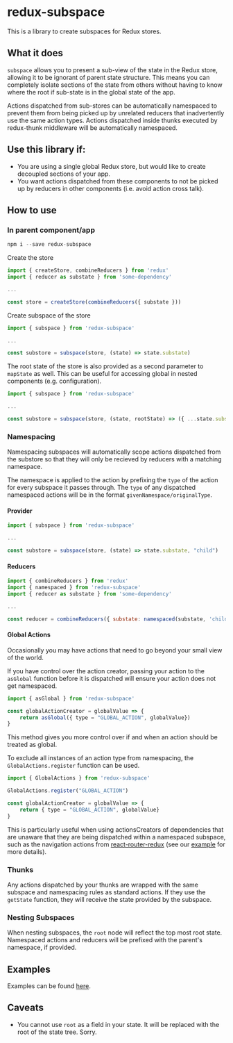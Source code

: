 # redux-subspace

This is a library to create subspaces for Redux stores.

## What it does

`subspace` allows you to present a sub-view of the state in the Redux store, allowing it to be ignorant of parent state structure. This means you can completely isolate sections of the state from others without having to know where the root if sub-state is in the global state of the app.

Actions dispatched from sub-stores can be automatically namespaced to prevent them from being picked up by unrelated reducers that inadvertently use the same action types. Actions dispatched inside thunks executed by redux-thunk middleware will be automatically namespaced.

## Use this library if:

* You are using a single global Redux store, but would like to create decoupled sections of your app.
* You want actions dispatched from these components to not be picked up by reducers in other components (i.e. avoid action cross talk).

## How to use

### In parent component/app

```javascript
npm i --save redux-subspace
```

Create the store

```javascript
import { createStore, combineReducers } from 'redux'
import { reducer as substate } from 'some-dependency'

...

const store = createStore(combineReducers({ substate }))
```

Create subspace of the store

```javascript
import { subspace } from 'redux-subspace'

...

const substore = subspace(store, (state) => state.substate)
```

The root state of the store is also provided as a second parameter to `mapState` as well.  This can be useful for accessing global in nested components (e.g. configuration).

```javascript
import { subspace } from 'redux-subspace'

...

const substore = subspace(store, (state, rootState) => ({ ...state.substate, configuration: rootState.configuration)
```

### Namespacing

Namespacing subspaces will automatically scope actions dispatched from the substore so that they will only be recieved by reducers with a matching namespace.

The namespace is applied to the action by prefixing the `type` of the action for every subspace it passes through. The `type` of any dispatched namespaced actions will be in the format `givenNamespace/originalType`.

#### Provider

```javascript
import { subspace } from 'redux-subspace'

...

const substore = subspace(store, (state) => state.substate, "child")
```

#### Reducers

```javascript
import { combineReducers } from 'redux'
import { namespaced } from 'redux-subspace'
import { reducer as substate } from 'some-dependency'

...

const reducer = combineReducers({ substate: namespaced(substate, 'child') })
```

#### Global Actions

Occasionally you may have actions that need to go beyond your small view of the world.

If you have control over the action creator, passing your action to the `asGlobal` function before it is dispatched will ensure your action does not get namespaced.

```javascript
import { asGlobal } from 'redux-subspace'

const globalActionCreator = globalValue => {
    return asGlobal({ type = "GLOBAL_ACTION", globalValue})
}
```

This method gives you more control over if and when an action should be treated as global.

To exclude all instances of an action type from namespacing, the `GlobalActions.register` function can be used.

```javascript
import { GlobalActions } from 'redux-subspace'

GlobalActions.register("GLOBAL_ACTION")

const globalActionCreator = globalValue => {
    return { type = "GLOBAL_ACTION", globalValue}
}
```

This is particularly useful when using actionsCreators of dependencies that are unaware that they are being dispatched within a namespaced subspace, such as the navigation actions from [react-router-redux](https://github.com/reactjs/react-router-redux) (see our [example](./examples/react-router-redux/index.jsx) for more details).

### Thunks

Any actions dispatched by your thunks are wrapped with the same subspace and namespacing rules as standard actions.  If they use the `getState` function, they will receive the state provided by the subspace.

### Nesting Subspaces

When nesting subspaces, the `root` node will reflect the top most root state. Namespaced actions and reducers will be prefixed with the parent's namespace, if provided.

## Examples

Examples can be found [here](./examples).

## Caveats

* You cannot use `root` as a field in your state. It will be replaced with the root of the state tree.  Sorry.
